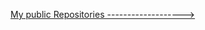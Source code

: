 [My public Repositories ------------------->]([https://github.com/sofiiila/sofiiila/blob/main/content_table.md](https://github.com/sofiiila?tab=repositories&q=&type=public&language=&sort=))
